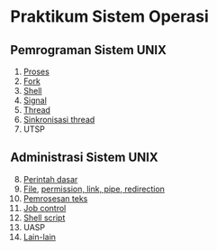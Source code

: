 # Praktikum Sistem Operasi

## Pemrograman Sistem UNIX

1. [Proses](01-proses.md)
2. [Fork](02-fork.md)
3. [Shell](03-shell.md)
4. [Signal](04-signal.md)
5. [Thread](05-thread.md)
6. [Sinkronisasi thread](06-thread-sync.md)
7. UTSP

## Administrasi Sistem UNIX

8. [Perintah dasar](08-intro-cli.md)
9. [File](09-file.md), [permission, link, pipe, redirection](10-permission-pipe.md)
10. [Pemrosesan teks](11-text-process.md)
11. [Job control](12-job-control.md)
12. [Shell script](13-shell-script.md)
13. UASP
14. [Lain-lain](14-misc.md)
